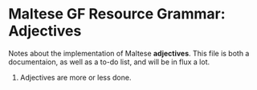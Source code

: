 # Maltese GF Resource Grammar: Adjectives

Notes about the implementation of Maltese **adjectives**.
This file is both a documentaion, as well as a to-do list, and will be in flux a lot.

1. Adjectives are more or less done.

